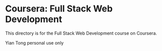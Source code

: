 # Coursera: Full Stack Web Development

This directory is for the Full Stack Web Development course on Coursera.

Yian Tong personal use only
